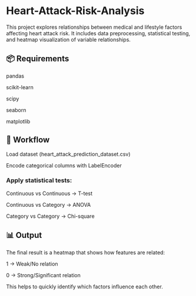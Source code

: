 # Heart-Attack-Risk-Analysis

This project explores relationships between medical and lifestyle factors affecting heart attack risk.
It includes data preprocessing, statistical testing, and heatmap visualization of variable relationships.

## 📦 Requirements

pandas

scikit-learn

scipy

seaborn

matplotlib

## 🚀 Workflow

Load dataset (heart_attack_prediction_dataset.csv)

Encode categorical columns with LabelEncoder

### Apply statistical tests:

Continuous vs Continuous → T-test

Continuous vs Category → ANOVA

Category vs Category → Chi-square

## 📊 Output

The final result is a heatmap that shows how features are related:

1 → Weak/No relation

0 → Strong/Significant relation

This helps to quickly identify which factors influence each other.


